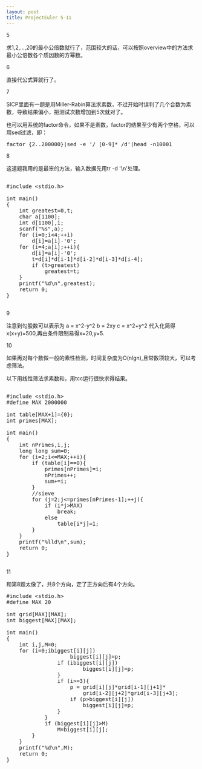 ```yaml
---
layout: post
title: ProjectEuler 5-11
---
```

5

求1,2,...,20的最小公倍数就行了，范围较大的话，可以按照overview中的方法求最小公倍数各个质因数的方幂数。

6

直接代公式算就行了。

7

SICP里面有一题是用Miller-Rabin算法求素数，不过开始时误判了几个合数为素数，导致结果偏小，把测试次数增加到5次就对了。

也可以用系统的factor命令，如果不是素数，factor的结果至少有两个空格，可以用sed过滤，即：
<pre class="prettyprint lang-bash">
factor {2..200000}|sed -e '/ [0-9]* /d'|head -n10001
</pre>

8

这道题我用的是最笨的方法，输入数据先用tr -d '\n'处理。

<pre class="prettyprint">

#include &lt;stdio.h&gt;

int main()
{
	int greatest=0,t;
	char a[1100];
	int d[1100],i;
	scanf("%s",a);
	for (i=0;i<4;++i)
		d[i]=a[i]-'0';
	for (i=4;a[i];++i){
		d[i]=a[i]-'0';
		t=d[i]*d[i-1]*d[i-2]*d[i-3]*d[i-4];
		if (t>greatest)
			greatest=t;
	}
	printf("%d\n",greatest);
	return 0;
}

</pre>

9

注意到勾股数可以表示为
a = x^2-y^2
b = 2xy
c = x^2+y^2
代入化简得x(x+y)=500,再由条件限制易得x=20,y=5.

10

如果再对每个数做一般的素性检测，时间复杂度为O(nlgn),且常数项较大，可以考虑筛法。

以下用线性筛法求素数和，用tcc运行很快求得结果。

<pre class="prettyprint">

#include &lt;stdio.h&gt;
#define MAX 2000000

int table[MAX+1]={0};
int primes[MAX];

int main()
{
	int nPrimes,i,j;
	long long sum=0;
	for (i=2;i<=MAX;++i){
		if (table[i]==0){
			primes[nPrimes]=i;
			nPrimes++;
			sum+=i;
		}
		//sieve
		for (j=2;j<=primes[nPrimes-1];++j){
			if (i*j>MAX)
				break;
			else
				table[i*j]=1;
		}
	}
	printf("%lld\n",sum);
	return 0;
}

</pre>

11

和第8题太像了，共8个方向，定了正方向后有4个方向。

<pre class="prettyprint">
#include &lt;stdio.h&gt;
#define MAX 20

int grid[MAX][MAX];
int biggest[MAX][MAX];

int main()
{
	int i,j,M=0;
	for (i=0;i<MAX;++i){
		for (j=0;j<MAX;++j){
			scanf("%d",&grid[i][j]);
		}
	}
	for (i=0;i<MAX;++i){
		for (j=0;j<MAX;++j){
			int p;
			biggest[i][j]=0;
			if (i<MAX-3){
				p = grid[i][j]*grid[i+1][j]*grid[i+2][j]*grid[i+3][j];
			}
			if (j<MAX-3){
				p = grid[i][j]*grid[i][j+1]*grid[i][j+2]*grid[i][j+3];
				if (p>biggest[i][j])
					biggest[i][j]=p;
				if (i<MAX-3){
					p = grid[i][j]*grid[i+1][j+1]*
						grid[i+2][j+2]*grid[i+3][j+3];
					if (p>biggest[i][j])
						biggest[i][j]=p;
				}
				if (i>=3){
					p = grid[i][j]*grid[i-1][j+1]*
						grid[i-2][j+2]*grid[i-3][j+3];
					if (p>biggest[i][j])
						biggest[i][j]=p;
				}
			}
			if (biggest[i][j]>M)
				M=biggest[i][j];
		}
	}
	printf("%d\n",M);
	return 0;
}
			
</pre>

